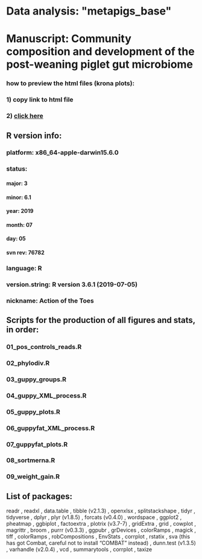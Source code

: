 # Data analysis: "metapigs_base"
# Manuscript: Community composition and development of the post-weaning piglet gut microbiome

### how to preview the html files (krona plots): 
### 1) copy link to html file
### 2) [click here](https://htmlpreview.github.io/?https://github.com/GaioTransposon/metapigs_base/blob/master/out/moms.html)


## R version info: 
### platform:       x86_64-apple-darwin15.6.0                          
### status:                                     
#### major:          3                           
#### minor:          6.1                         
#### year:           2019                        
#### month:          07                          
#### day:            05                          
#### svn rev:        76782                       
### language:       R                           
### version.string: R version 3.6.1 (2019-07-05)
### nickname:       Action of the Toes 


## Scripts for the production of all figures and stats, in order: 
### 01_pos_controls_reads.R
### 02_phylodiv.R
### 03_guppy_groups.R
### 04_guppy_XML_process.R
### 05_guppy_plots.R
### 06_guppyfat_XML_process.R
### 07_guppyfat_plots.R
### 08_sortmerna.R
### 09_weight_gain.R


## List of packages:
readr , readxl , data.table , tibble (v2.1.3) , openxlsx ,  splitstackshape ,  tidyr , tidyverse , dplyr , plyr (v1.8.5) , forcats (v0.4.0) , wordspace ,  ggplot2 , pheatmap , ggbiplot , factoextra , plotrix (v3.7-7) ,  gridExtra , grid , cowplot , magrittr , broom , purrr (v0.3.3) , ggpubr , grDevices , colorRamps , magick , tiff , colorRamps ,  robCompositions , EnvStats , corrplot , rstatix , sva (this has got Combat, careful not to install “COMBAT” instead) , dunn.test (v1.3.5) , varhandle (v2.0.4) , vcd , summarytools , corrplot ,  taxize 


